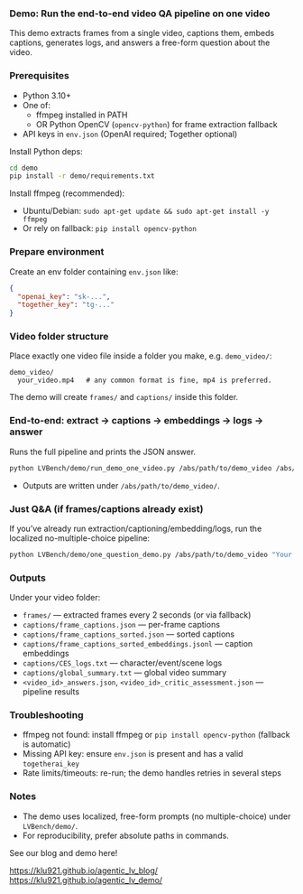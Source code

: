 ### Demo: Run the end-to-end video QA pipeline on one video

This demo extracts frames from a single video, captions them, embeds captions, generates logs, and answers a free-form question about the video.

### Prerequisites
- Python 3.10+
- One of:
  - ffmpeg installed in PATH
  - OR Python OpenCV (`opencv-python`) for frame extraction fallback
- API keys in `env.json` (OpenAI required; Together optional)

Install Python deps:
```bash
cd demo
pip install -r demo/requirements.txt
```

Install ffmpeg (recommended):
- Ubuntu/Debian: `sudo apt-get update && sudo apt-get install -y ffmpeg`
- Or rely on fallback: `pip install opencv-python`

### Prepare environment
Create an env folder containing `env.json` like:
```json
{
  "openai_key": "sk-...",
  "together_key": "tg-..."
}
```

### Video folder structure
Place exactly one video file inside a folder you make, e.g. `demo_video/`:
```
demo_video/
  your_video.mp4   # any common format is fine, mp4 is preferred.
```
The demo will create `frames/` and `captions/` inside this folder.

### End-to-end: extract → captions → embeddings → logs → answer
Runs the full pipeline and prints the JSON answer.
```bash
python LVBench/demo/run_demo_one_video.py /abs/path/to/demo_video /abs/path/to/env_folder "Your free-form question here" --uid q1
```
- Outputs are written under `/abs/path/to/demo_video/`.

### Just Q&A (if frames/captions already exist)
If you’ve already run extraction/captioning/embedding/logs, run the localized no-multiple-choice pipeline:
```bash
python LVBench/demo/one_question_demo.py /abs/path/to/demo_video "Your free-form question here"
```

### Outputs
Under your video folder:
- `frames/` — extracted frames every 2 seconds (or via fallback)
- `captions/frame_captions.json` — per-frame captions
- `captions/frame_captions_sorted.json` — sorted captions
- `captions/frame_captions_sorted_embeddings.jsonl` — caption embeddings
- `captions/CES_logs.txt` — character/event/scene logs
- `captions/global_summary.txt` — global video summary
- `<video_id>_answers.json`, `<video_id>_critic_assessment.json` — pipeline results

### Troubleshooting
- ffmpeg not found: install ffmpeg or `pip install opencv-python` (fallback is automatic)
- Missing API key: ensure `env.json` is present and has a valid `togetherai_key`
- Rate limits/timeouts: re-run; the demo handles retries in several steps

### Notes
- The demo uses localized, free-form prompts (no multiple-choice) under `LVBench/demo/`.
- For reproducibility, prefer absolute paths in commands.


See our blog and demo here! 

https://klu921.github.io/agentic_lv_blog/
https://klu921.github.io/agentic_lv_demo/
